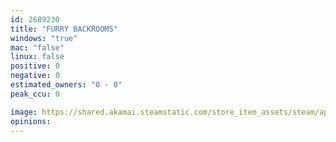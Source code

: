 ```yaml
---
id: 2689230
title: "FURRY BACKROOMS"
windows: "true"
mac: "false"
linux: false
positive: 0
negative: 0
estimated_owners: "0 - 0"
peak_ccu: 0

image: https://shared.akamai.steamstatic.com/store_item_assets/steam/apps/2689230/header.jpg?t=1716014861
opinions:
---
```

